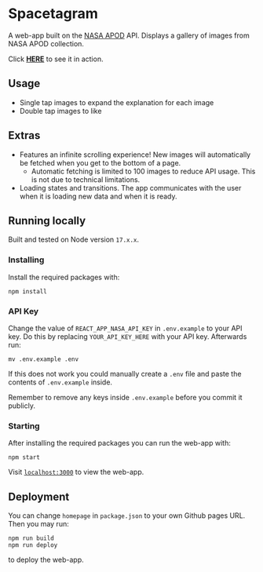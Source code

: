 # Spacetagram

A web-app built on the [NASA APOD](https://apod.nasa.gov/apod/astropix.html) API. Displays a gallery of images from NASA APOD collection. 

Click [**HERE**](https://himansharma21.github.io/spacetagram/) to see it in action.

## Usage 
- Single tap images to expand the explanation for each image
- Double tap images to like 

## Extras 
- Features an infinite scrolling experience! New images will automatically be fetched when you get to the bottom of a page.
  - Automatic fetching is limited to 100 images to reduce API usage. This is not due to technical limitations.
-  Loading states and transitions. The app communicates with the user when it is loading new data and when it is ready. 

## Running locally 
Built and tested on Node version `17.x.x`.

### Installing
Install the required packages with: 
```
npm install
```

### API Key
Change the value of `REACT_APP_NASA_API_KEY` in `.env.example` to your API key. Do this by replacing `YOUR_API_KEY_HERE` with your API key. Afterwards run: 
```
mv .env.example .env
```
If this does not work you could manually create a `.env` file and paste the contents of `.env.example` inside.

Remember to remove any keys inside `.env.example` before you commit it publicly. 

### Starting
After installing the required packages you can run the web-app with: 
```
npm start
```
Visit [`localhost:3000`](http://localhost:3000/) to view the web-app. 

## Deployment 

You can change `homepage` in `package.json` to your own Github pages URL. Then you may run: 

```
npm run build
npm run deploy
```
to deploy the web-app.
